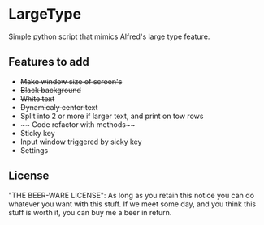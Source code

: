 LargeType
=========

Simple python script that mimics Alfred's large type feature.

Features to add 
----------------

* ~~Make window size of screen's~~
* ~~Black background~~
* ~~White text~~ 
* ~~Dynamicaly center text~~
* Split into 2 or more if larger text, and print on tow rows
* ~~ Code refactor with methods~~
* Sticky key
* Input window triggered by sicky key 
* Settings

License
-------
"THE BEER-WARE LICENSE": 
As long as you retain this notice you can do whatever you want with this stuff. If we meet some day, and you think this stuff is worth it, you can buy me a beer in return.   
